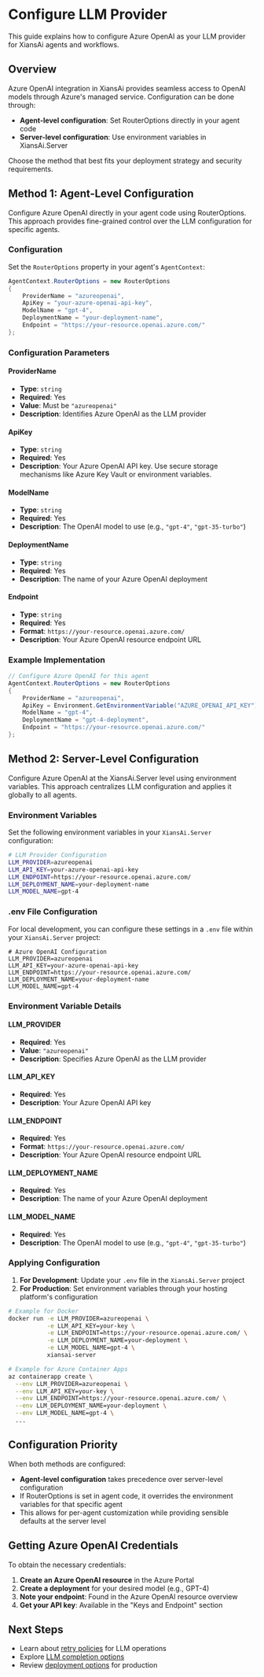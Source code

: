 # Configure LLM Provider

This guide explains how to configure Azure OpenAI as your LLM provider for XiansAi agents and workflows.

## Overview

Azure OpenAI integration in XiansAi provides seamless access to OpenAI models through Azure's managed service. Configuration can be done through:

- **Agent-level configuration**: Set RouterOptions directly in your agent code
- **Server-level configuration**: Use environment variables in XiansAi.Server

Choose the method that best fits your deployment strategy and security requirements.

## Method 1: Agent-Level Configuration

Configure Azure OpenAI directly in your agent code using RouterOptions. This approach provides fine-grained control over the LLM configuration for specific agents.

### Configuration

Set the `RouterOptions` property in your agent's `AgentContext`:

```csharp
AgentContext.RouterOptions = new RouterOptions
{
    ProviderName = "azureopenai",
    ApiKey = "your-azure-openai-api-key",
    ModelName = "gpt-4",
    DeploymentName = "your-deployment-name",
    Endpoint = "https://your-resource.openai.azure.com/"
};
```

### Configuration Parameters

#### ProviderName
- **Type**: `string`
- **Required**: Yes
- **Value**: Must be `"azureopenai"`
- **Description**: Identifies Azure OpenAI as the LLM provider

#### ApiKey
- **Type**: `string`
- **Required**: Yes
- **Description**: Your Azure OpenAI API key. Use secure storage mechanisms like Azure Key Vault or environment variables.

#### ModelName
- **Type**: `string`
- **Required**: Yes
- **Description**: The OpenAI model to use (e.g., `"gpt-4"`, `"gpt-35-turbo"`)

#### DeploymentName
- **Type**: `string`
- **Required**: Yes
- **Description**: The name of your Azure OpenAI deployment

#### Endpoint
- **Type**: `string`
- **Required**: Yes
- **Format**: `https://your-resource.openai.azure.com/`
- **Description**: Your Azure OpenAI resource endpoint URL

### Example Implementation

```csharp
// Configure Azure OpenAI for this agent
AgentContext.RouterOptions = new RouterOptions
{
    ProviderName = "azureopenai",
    ApiKey = Environment.GetEnvironmentVariable("AZURE_OPENAI_API_KEY"),
    ModelName = "gpt-4",
    DeploymentName = "gpt-4-deployment",
    Endpoint = "https://your-resource.openai.azure.com/"
};
```

## Method 2: Server-Level Configuration

Configure Azure OpenAI at the XiansAi.Server level using environment variables. This approach centralizes LLM configuration and applies it globally to all agents.

### Environment Variables

Set the following environment variables in your `XiansAi.Server` configuration:

```bash
# LLM Provider Configuration
LLM_PROVIDER=azureopenai
LLM_API_KEY=your-azure-openai-api-key
LLM_ENDPOINT=https://your-resource.openai.azure.com/
LLM_DEPLOYMENT_NAME=your-deployment-name
LLM_MODEL_NAME=gpt-4
```

### .env File Configuration

For local development, you can configure these settings in a `.env` file within your `XiansAi.Server` project:

```env
# Azure OpenAI Configuration
LLM_PROVIDER=azureopenai
LLM_API_KEY=your-azure-openai-api-key
LLM_ENDPOINT=https://your-resource.openai.azure.com/
LLM_DEPLOYMENT_NAME=your-deployment-name
LLM_MODEL_NAME=gpt-4
```

### Environment Variable Details

#### LLM_PROVIDER
- **Required**: Yes
- **Value**: `"azureopenai"`
- **Description**: Specifies Azure OpenAI as the LLM provider

#### LLM_API_KEY
- **Required**: Yes
- **Description**: Your Azure OpenAI API key

#### LLM_ENDPOINT
- **Required**: Yes
- **Format**: `https://your-resource.openai.azure.com/`
- **Description**: Your Azure OpenAI resource endpoint URL

#### LLM_DEPLOYMENT_NAME
- **Required**: Yes
- **Description**: The name of your Azure OpenAI deployment

#### LLM_MODEL_NAME
- **Required**: Yes
- **Description**: The OpenAI model to use (e.g., `"gpt-4"`, `"gpt-35-turbo"`)

### Applying Configuration

1. **For Development**: Update your `.env` file in the `XiansAi.Server` project
2. **For Production**: Set environment variables through your hosting platform's configuration

```bash
# Example for Docker
docker run -e LLM_PROVIDER=azureopenai \
           -e LLM_API_KEY=your-key \
           -e LLM_ENDPOINT=https://your-resource.openai.azure.com/ \
           -e LLM_DEPLOYMENT_NAME=your-deployment \
           -e LLM_MODEL_NAME=gpt-4 \
           xiansai-server

# Example for Azure Container Apps
az containerapp create \
  --env LLM_PROVIDER=azureopenai \
  --env LLM_API_KEY=your-key \
  --env LLM_ENDPOINT=https://your-resource.openai.azure.com/ \
  --env LLM_DEPLOYMENT_NAME=your-deployment \
  --env LLM_MODEL_NAME=gpt-4 \
  ...
```

## Configuration Priority

When both methods are configured:

- **Agent-level configuration** takes precedence over server-level configuration
- If RouterOptions is set in agent code, it overrides the environment variables for that specific agent
- This allows for per-agent customization while providing sensible defaults at the server level

## Getting Azure OpenAI Credentials

To obtain the necessary credentials:

1. **Create an Azure OpenAI resource** in the Azure Portal
2. **Create a deployment** for your desired model (e.g., GPT-4)
3. **Note your endpoint**: Found in the Azure OpenAI resource overview
4. **Get your API key**: Available in the "Keys and Endpoint" section

## Next Steps

- Learn about [retry policies](retry-policy.md) for LLM operations
- Explore [LLM completion options](llm-completion.md)
- Review [deployment options](deployment-options.md) for production

